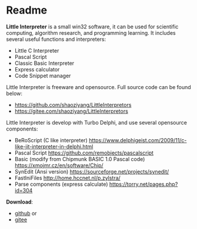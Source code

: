 # Readme
**Little Interpreter** is a small win32 software, it can be used for scientific computing, algorithm research, and programming learning. It includes several useful functions and interpreters:

- Little C Interpreter
- Pascal Script
- Classic Basic Interpreter
- Express calculator
- Code Snippet manager

Little Interpreter is freeware and opensource. Full source code can be found below:

- https://github.com/shaoziyang/LittleInterpretors
- https://gitee.com/shaoziyang/LittleInterpretors

Little Interpreter is develop with Turbo Delphi, and use several opensource  components: 

- BeRoScript (C like interpreter) https://www.delphigeist.com/2009/11/c-like-jit-interpreter-in-delphi.html
- Pascal Script https://github.com/remobjects/pascalscript
- Basic (modify from Chipmunk BASIC 1.0 Pascal code) https://xmojmr.cz/en/software/Chip/
- SynEdit (Ansi version) https://sourceforge.net/projects/synedit/
- FastIniFiles http://home.hccnet.nl/p.zylstra/
- Parse components (express calculate) https://torry.net/pages.php?id=304
  
**Download**:  
- [github](https://github.com/shaoziyang/LittleInterpreters/releases) or  
- [gitee](https://gitee.com/shaoziyang/LittleInterpreters/releases)
  

